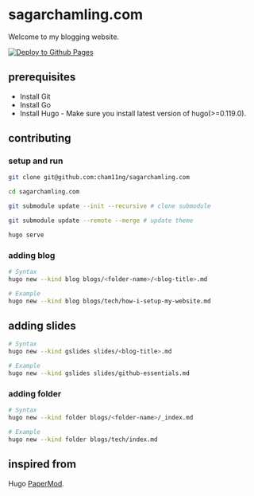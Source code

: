 # sagarchamling.com

Welcome to my blogging website.

[![Deploy to Github Pages](https://github.com/cham11ng/sagarchamling.com/actions/workflows/deploy.yml/badge.svg)](https://github.com/cham11ng/sagarchamling.com/actions/workflows/deploy.yml)

## prerequisites

* Install Git
* Install Go
* Install Hugo - Make sure you install latest version of hugo(>=0.119.0).

## contributing

### setup and run

```bash
git clone git@github.com:cham11ng/sagarchamling.com

cd sagarchamling.com

git submodule update --init --recursive # clone submodule

git submodule update --remote --merge # update theme

hugo serve
```

### adding blog

```bash
# Syntax
hugo new --kind blog blogs/<folder-name>/<blog-title>.md

# Example
hugo new --kind blog blogs/tech/how-i-setup-my-website.md
```

## adding slides

```bash
# Syntax
hugo new --kind gslides slides/<blog-title>.md

# Example
hugo new --kind gslides slides/github-essentials.md
```

### adding folder

```bash
# Syntax
hugo new --kind folder blogs/<folder-name>/_index.md

# Example
hugo new --kind folder blogs/tech/index.md
```

## inspired from

Hugo [PaperMod](https://github.com/adityatelange/hugo-PaperMod/).
